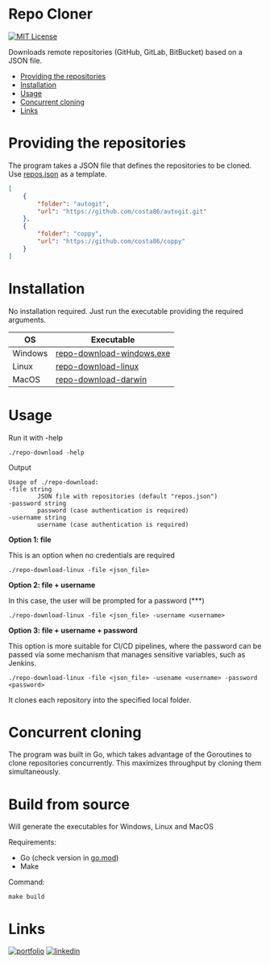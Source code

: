 # Repo Cloner
[![MIT License](https://img.shields.io/badge/License-MIT-green.svg)](https://choosealicense.com/licenses/mit/)

Downloads remote repositories (GitHub, GitLab, BitBucket) based on a JSON file. 

- [Providing the repositories](#providing-the-repositories)
- [Installation](#installation)
- [Usage](#usage)
- [Concurrent cloning](#concurrent-cloning)
- [Links](#links)


# Providing the repositories
The program takes a JSON file that defines the repositories to be cloned. Use [repos.json](repos.json) as a template.

```json
[
    {
        "folder": "autogit",
        "url": "https://github.com/costa86/autogit.git"
    },
    {
        "folder": "coppy",
        "url": "https://github.com/costa86/coppy"
    }
]
```

# Installation
No installation required. Just run the executable providing the required arguments.

|OS|Executable|
|--|--|
|Windows|[repo-download-windows.exe](repo-download-windows.exe)|
|Linux|[repo-download-linux](repo-download-linux)|
|MacOS|[repo-download-darwin](repo-download-darwin)|

# Usage

Run it with -help

    ./repo-download -help

Output

    Usage of ./repo-download:
    -file string
            JSON file with repositories (default "repos.json")
    -password string
            password (case authentication is required)
    -username string
            username (case authentication is required)


**Option 1: file**

This is an option when no credentials are required

    ./repo-download-linux -file <json_file>

**Option 2: file + username**

In this case, the user will be prompted for a password (***)

    ./repo-download-linux -file <json_file> -username <username>

**Option 3: file + username + password**

This option is more suitable for CI/CD pipelines, where the password can be passed via some mechanism that manages sensitive variables, such as Jenkins.

    ./repo-download-linux -file <json_file> -usename <username> -password <password>


It clones each repository into the specified local folder.

# Concurrent cloning

The program was built in Go, which takes advantage of the Goroutines to clone repositories concurrently. This maximizes throughput by cloning them simultaneously.

# Build from source
Will generate the executables for Windows, Linux and MacOS

Requirements:

* Go (check version in [go.mod](go.mod))
* Make

Command:

    make build

# Links
[![portfolio](https://img.shields.io/badge/my_portfolio-030?style=for-the-badge&logo=ko-fi&logoColor=yellow)](https://costa86.tech/)
[![linkedin](https://img.shields.io/badge/linkedin-0A66C2?style=for-the-badge&logo=linkedin&logoColor=white)](https://www.linkedin.com/in/costa86/)

